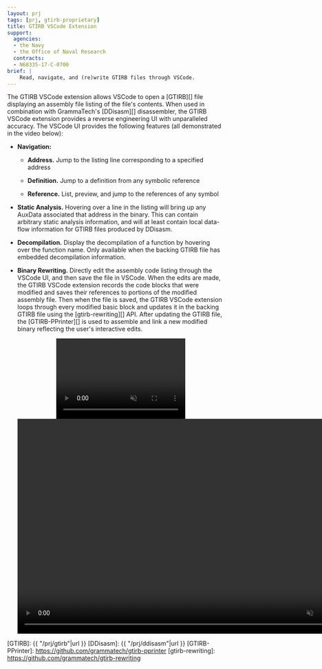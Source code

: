 ```yaml
---
layout: prj
tags: [prj, gtirb-proprietary]
title: GTIRB VSCode Extension
support:
  agencies:
  - the Navy
  - the Office of Naval Research
  contracts:
  - N68335-17-C-0700
brief: |
    Read, navigate, and (re)write GTIRB files through VSCode.
---
```


The GTIRB VSCode extension allows VSCode to open a [GTIRB][] file
displaying an assembly file listing of the file's contents.  When used
in combination with GrammaTech's [DDisasm][] disassembler, the GTIRB
VSCode extension provides a reverse engineering UI with unparalleled
accuracy.  The VSCode UI provides the following features (all
demonstrated in the video below):

- **Navigation:**

    - **Address.** Jump to the listing line corresponding to a
      specified address

    - **Definition.** Jump to a definition from any symbolic reference

    - **Reference.** List, preview, and jump to the references of any
      symbol

- **Static Analysis.** Hovering over a line in the listing will bring
    up any AuxData associated that address in the binary.  This can
    contain arbitrary static analysis information, and will at least
    contain local data-flow information for GTIRB files produced by
    DDisasm.

- **Decompilation.** Display the decompilation of a function by
    hovering over the function name.  Only available when the backing
    GTIRB file has embedded decompilation information.

- **Binary Rewriting.** Directly edit the assembly code listing
    through the VSCode UI, and then save the file in VSCode.  When the
    edits are made, the GTIRB VSCode extension records the code blocks
    that were modified and saves their references to portions of the
    modified assembly file.  Then when the file is saved, the GTIRB
    VSCode extension loops through every modified basic block and
    updates it in the backing GTIRB file using the [gtirb-rewriting][]
    API.  After updating the GTIRB file, the [GTIRB-PPrinter][] is
    used to assemble and link a new modified binary reflecting the
    user's interactive edits.

    <center>
    <div class="w3-hide-medium w3-hide-large">
    <video width=300px height=187px playsinline controls muted>
    <source src="https://download.grammatech.com/research/vscode-demo-short.mp4#t=0.01" type="video/mp4">
    </video>
    </div>
    <div class="w3-hide-small">
    <video width=800px height=500px playsinline controls muted>
    <source src="https://download.grammatech.com/research/vscode-demo-short.mp4#t=0.01" type="video/mp4">
    </video>
    </div>
    </center>

[GTIRB]: {{ "/prj/gtirb"|url }}
[DDisasm]: {{ "/prj/ddisasm"|url }}
[GTIRB-PPrinter]: https://github.com/grammatech/gtirb-pprinter
[gtirb-rewriting]: https://github.com/grammatech/gtirb-rewriting
